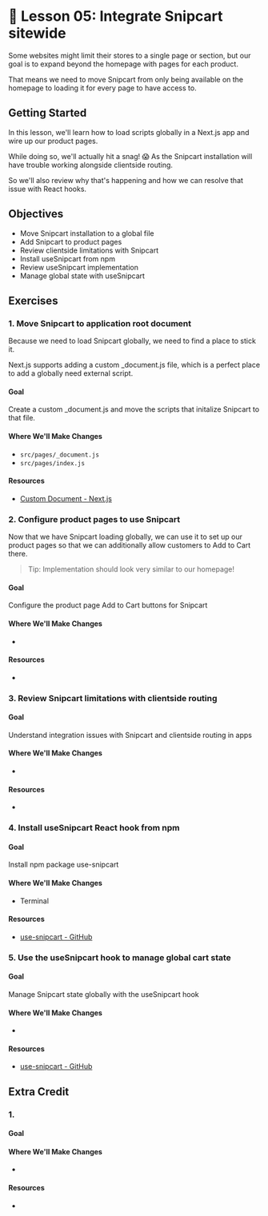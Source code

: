 # 📓 Lesson 05: Integrate Snipcart sitewide

Some websites might limit their stores to a single page or section, but our goal is to expand beyond the homepage with pages for each product.

That means we need to move Snipcart from only being available on the homepage to loading it for every page to have access to.

## Getting Started

In this lesson, we'll learn how to load scripts globally in a Next.js app and wire up our product pages.

While doing so, we'll actually hit a snag! 😱 As the Snipcart installation will have trouble working alongside clientside routing.

So we'll also review why that's happening and how we can resolve that issue with React hooks.

## Objectives
* Move Snipcart installation to a global file
* Add Snipcart to product pages
* Review clientside limitations with Snipcart
* Install useSnipcart from npm
* Review useSnipcart implementation
* Manage global state with useSnipcart

## Exercises

### 1. Move Snipcart to application root document

Because we need to load Snipcart globally, we need to find a place to stick it.

Next.js supports adding a custom \_document.js file, which is a perfect place to add a globally need external script.

#### Goal

Create a custom \_document.js and move the scripts that initalize Snipcart to that file.

#### Where We'll Make Changes
* `src/pages/_document.js`
* `src/pages/index.js`

#### Resources
* [Custom Document - Next.js](https://nextjs.org/docs/advanced-features/custom-document)

### 2. Configure product pages to use Snipcart

Now that we have Snipcart loading globally, we can use it to set up our product pages so that we can additionally allow customers to Add to Cart there.

> Tip: Implementation should look very similar to our homepage!

#### Goal

Configure the product page Add to Cart buttons for Snipcart

#### Where We'll Make Changes
*

#### Resources
*

### 3. Review Snipcart limitations with clientside routing


#### Goal

Understand integration issues with Snipcart and clientside routing in apps

#### Where We'll Make Changes
*

#### Resources
*

### 4. Install useSnipcart React hook from npm


#### Goal

Install npm package use-snipcart

#### Where We'll Make Changes
* Terminal

#### Resources
* [use-snipcart - GitHub](https://github.com/colbyfayock/use-snipcart)

### 5. Use the useSnipcart hook to manage global cart state


#### Goal

Manage Snipcart state globally with the useSnipcart hook

#### Where We'll Make Changes
*

#### Resources
* [use-snipcart - GitHub](https://github.com/colbyfayock/use-snipcart)


## Extra Credit

### 1.


#### Goal



#### Where We'll Make Changes
*

#### Resources
*
